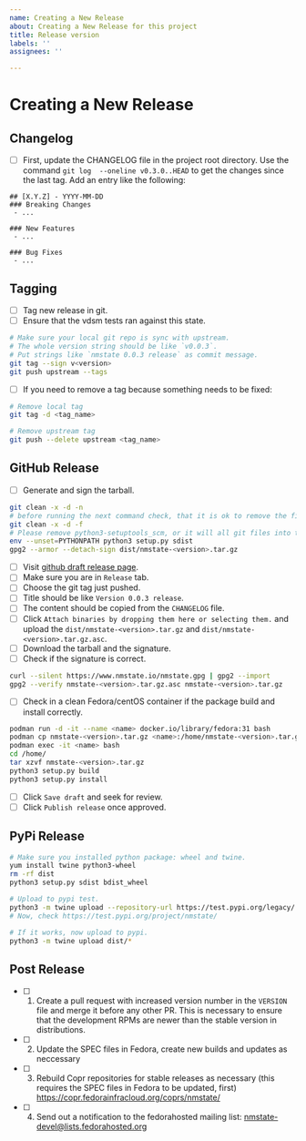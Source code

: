 ```yaml
---
name: Creating a New Release
about: Creating a New Release for this project
title: Release version
labels: ''
assignees: ''

---
```


# Creating a New Release
## Changelog

- [ ] First, update the CHANGELOG file in the project root directory. Use the command
`git log  --oneline v0.3.0..HEAD` to get the changes since the last tag. Add
an entry like the following:

```
## [X.Y.Z] - YYYY-MM-DD
### Breaking Changes
 - ...

### New Features
 - ...

### Bug Fixes
 - ...

```

## Tagging

- [ ] Tag new release in git.
- [ ] Ensure that the vdsm tests ran against this state.
```bash
# Make sure your local git repo is sync with upstream.
# The whole version string should be like `v0.0.3`.
# Put strings like `nmstate 0.0.3 release` as commit message.
git tag --sign v<version>
git push upstream --tags
```

- [ ] If you need to remove a tag because something needs to be fixed:
```bash
# Remove local tag
git tag -d <tag_name>

# Remove upstream tag
git push --delete upstream <tag_name>
```

## GitHub Release

- [ ] Generate and sign the tarball.

```bash
git clean -x -d -n
# before running the next command check, that it is ok to remove the files
git clean -x -d -f
# Please remove python3-setuptools_scm, or it will all git files into tarbal.
env --unset=PYTHONPATH python3 setup.py sdist
gpg2 --armor --detach-sign dist/nmstate-<version>.tar.gz
```

- [ ] Visit [github draft release page][1].
- [ ] Make sure you are in `Release` tab.
- [ ] Choose the git tag just pushed.
- [ ] Title should be like `Version 0.0.3 release`.
- [ ] The content should be copied from the `CHANGELOG` file.
- [ ] Click `Attach binaries by dropping them here or selecting them.` and upload
  the `dist/nmstate-<version>.tar.gz` and `dist/nmstate-<version>.tar.gz.asc`.
- [ ] Download the tarball and the signature.
- [ ] Check if the signature is correct.
```bash
curl --silent https://www.nmstate.io/nmstate.gpg | gpg2 --import
gpg2 --verify nmstate-<version>.tar.gz.asc nmstate-<version>.tar.gz
```
- [ ] Check in a clean Fedora/centOS container if the package build and install correctly.
```bash
podman run -d -it --name <name> docker.io/library/fedora:31 bash
podman cp nmstate-<version>.tar.gz <name>:/home/nmstate-<version>.tar.gz
podman exec -it <name> bash
cd /home/
tar xzvf nmstate-<version>.tar.gz
python3 setup.py build
python3 setup.py install
```
- [ ] Click `Save draft` and seek for review.
- [ ] Click `Publish release` once approved.

## PyPi Release

```bash
# Make sure you installed python package: wheel and twine.
yum install twine python3-wheel
rm -rf dist
python3 setup.py sdist bdist_wheel

# Upload to pypi test.
python3 -m twine upload --repository-url https://test.pypi.org/legacy/ dist/*
# Now, check https://test.pypi.org/project/nmstate/

# If it works, now upload to pypi.
python3 -m twine upload dist/*
```

## Post Release

- [ ] 1. Create a pull request with increased version number in the `VERSION` file
   and merge it before any other PR. This is necessary to ensure that the
   development RPMs are newer than the stable version in distributions.

- [ ] 2. Update the SPEC files in Fedora, create new builds and updates as neccessary

- [ ] 3. Rebuild Copr repositories for stable releases as necessary (this requires
   the SPEC files in Fedora to be updated, first)
   https://copr.fedorainfracloud.org/coprs/nmstate/

- [ ] 4. Send out a notification to the fedorahosted mailing list:
   nmstate-devel@lists.fedorahosted.org

[1]: https://github.com/nmstate/nmstate/releases/new
